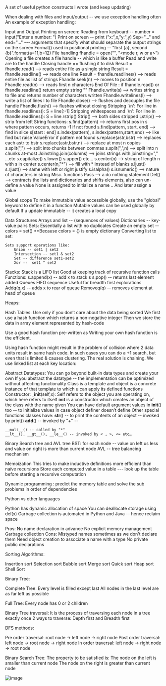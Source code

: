 A set of useful python constructs I wrote (and keep updating)


	
	
	

	
	
When dealing with files and input/output -- we use exception handling often
An example of exception handling:
	
	
Input and Output
Printing on screen:
	Reading from keyboard -- number = input("Enter a number: ")
	Print on screen -- print ("x:",x,"y:",y)
	Sep="…" and end="…" --- arguments that specify what should separate the output strings on the screen
	Format() used in positional printing -- "first {a}, second {b}".format(a=11,b=12)
File handling
	fhandle = open("<file name>", "<mode r, w or a>")
	Opening a file creates a file handle -- which is like a buffer
	Read and write are to the handle
	Closing handle == flushing it to disk
	Result = fhandle.read() --> reads entire file as a single string
	Result = fhandle.readline() --> reads one line
	Result = fhandle.readlines() --> reads entire file as list of strings
	Fhandle.seek(n) --> moves to position n
	Fhandle.read(n) --> reads first n characters
	End Of File : if fhandle.read() or fhandle.readline() return empty string ""
	Fhandle.write(s) --> writes string s to file and returns number of characters written
	Fhandle.writelines(l) --> write a list of lines l to file
	Fhandle.close() --> flushes and decouples the file handle
	Fhandle.flush() --> flushes without closing
	Stripping '\n':
		For line in fhandle.readlines():
			S = line[:-1]
	Stripping whitespaces and '\n':
		For line in fhandle.readlines():
			S = line.rstrip()
	Strip() --> both sides stripped
	Lstrip() --> strip from left
String functions:
	s.find(pattern) --> returns first pos in s where pattern occurs, returns -1 if  not found
	s.find(pattern, start, end) --> find in slice s[start : end]
	s.index(pattern), s.index(pattern,start,end) --> like find but raise ValueError if pattern not found
	s.replace(astr,bstr) --> replaces each astr to bstr
	s.replace(astr,bstr,n) --> replace at most n copies
	s.split(",") --> split into chunks between commas
	s.split(",",n) --> split into n chunks at-most
	Joinstring.join(columns) --> joins strings with joinstring="," …etc
	s.capitalize() s.lower()  s.upper() etc…
	s.center(n) --> string of length n with s in center
	s.center(n,"*") --> fill with * instead of blanks
	s.ljust() s.rjust() --> same with left or right justify
	s.isalpha() s.isnumeric() --> nature of characters in string
Misc. functions
	Pass --> a do nothing statement
	Del() --> contracts the lists and dictionaries and shifts elements, also can un-define a value
	None is assigned to initialize a name .. And later assign a value

Global scope
To make immutable value accessible globally, use the "global" keyword to define it in a function
Mutable values can be used globally by default
If u update immutable -- it creates a local copy


	
Data Structures
Arrays and list -- (sequences of values)
Dictionaries -- key-value pairs
Sets:
	Essentially a list with no duplicates
	Create an empty set -- colors = set() 
		**Because colors = {} is empty dictionary
	Converting list to set:
		
	Sets support operations like:
		Union -- set1 | set2
		Intersection -- set1 & set2
		Set -- difference set1-set2
		Xor --  set1 ^ set2
Stacks:
	Stack is a LIFO list
	Good at keeping track of recursive function calls
	Functions:
		s.append(x) -- add x to stack s
		s.pop() -- returns last element added
Queues
	FIFO sequence
	Useful for breadth first explorations
	Addq(q,x) -- adds x to rear of queue
	Removeq(q) -- removes element at head of queue

Heaps:


Hash Tables:
Use only if you don’t care about the data being sorted
We first use a hash function which returns a non-negative integer
Then we store the data in array element represented by hash-code


Use a good hash function pre-written as Writing your own hash function is the efficient.

Using hash function might result in the problem of collision where 2 data units result in same hash code. In such cases you can do a +1 search, but even that is limited & causes clustering. 
The real solution is chaining. We use linked list at each key location:







Abstract Datatypes:
You can go beyond built-in data types and create your own
If you abstract the datatype -- the implementation can be optimized without affecting functionality
Class is a template and object is a concrete instance of that template to which u can apply its defined functions
Constructor: ___init__(self,x):
	Self refers to the object you are operating on, which here refers to itself
	__init__ is a constructor which creates an object of the class with the name given
	You can have default argument values in __init__() too -- to initialize values in case object definer doesn’t define
Other special functions classes have:
	__str__() -- to print the contents of an object -- invoked by print()
	__add__() -- invoked by "+" -- 
		
	
	__mult__() -- called by "*"
	__lt__(), __gt__(), __le__() -- invoked by < , >, <= etc…
	

Binary Search tree and AVL tree
	BST: for each node -- value on left us less and value on right is more than current node
	AVL -- tree balancing mechanism
	
Memoization
This tries to make inductive definitions more efficient than naïve recursions
Store each computed value in a table --- look up the table before starting a recursive computation
	
Dynamic programming : predict the memory table and solve the sub problems in order of dependencies



Python vs other languages

Python has dynamic allocation of space
You can deallocate storage using del(x)
Garbage collection is automated in Python and Java -- hence reclaim space

Pros:
	No name declaration in advance
	No explicit memory management
	Garbage collection
Cons:
	Mistyped names sometimes as we don't declare them
	Need object creation to associate a name with a  type
	No private public declarations
	
	
	
	

Sorting Algorithms:

Insertion sort
Selection sort
Bubble sort
Merge sort
Quick sort
Heap sort
Shell Sort





Binary Tree:

Complete Tree: 
Every level is filled except last
All nodes in the last level are as far left as possible


Full Tree:
Every node has 0 or 2 children



Binary Tree traversal: It is the process of traversing each node in a tree exactly once
2 ways to traverse: Depth first and Breadth first

DFS methods:

Pre order traversal: root node -> left node -> right node 
Post order traversal: left node -> root node -> right node
In order traversal: left node -> right node -> root node



Binary Search Tree:
The property to be satisfied is:
The node on the left is smaller than current node
The node on the  right is greater than current node 





![image](https://user-images.githubusercontent.com/30420102/125206839-d1326780-e24e-11eb-9783-e15418b947fc.png)
